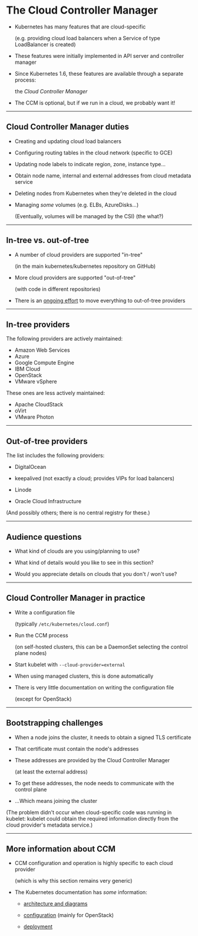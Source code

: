 # The Cloud Controller Manager

- Kubernetes has many features that are cloud-specific

  (e.g. providing cloud load balancers when a Service of type LoadBalancer is created)

- These features were initially implemented in API server and controller manager

- Since Kubernetes 1.6, these features are available through a separate process:

  the *Cloud Controller Manager*

- The CCM is optional, but if we run in a cloud, we probably want it!

---

## Cloud Controller Manager duties

- Creating and updating cloud load balancers

- Configuring routing tables in the cloud network (specific to GCE)

- Updating node labels to indicate region, zone, instance type...

- Obtain node name, internal and external addresses from cloud metadata service

- Deleting nodes from Kubernetes when they're deleted in the cloud

- Managing *some* volumes (e.g. ELBs, AzureDisks...)

  (Eventually, volumes will be managed by the CSI) (the what?)

---

## In-tree vs. out-of-tree

- A number of cloud providers are supported "in-tree"

  (in the main kubernetes/kubernetes repository on GitHub)

- More cloud providers are supported "out-of-tree"

  (with code in different repositories)

- There is an [ongoing effort](https://github.com/kubernetes/kubernetes/tree/master/pkg/cloudprovider) to move everything to out-of-tree providers

---

## In-tree providers

The following providers are actively maintained:

- Amazon Web Services
- Azure
- Google Compute Engine
- IBM Cloud
- OpenStack
- VMware vSphere

These ones are less actively maintained:

- Apache CloudStack
- oVirt
- VMware Photon

---

## Out-of-tree providers

The list includes the following providers:

- DigitalOcean

- keepalived (not exactly a cloud; provides VIPs for load balancers)

- Linode

- Oracle Cloud Infrastructure

(And possibly others; there is no central registry for these.)

---

## Audience questions

- What kind of clouds are you using/planning to use?

- What kind of details would you like to see in this section?

- Would you appreciate details on clouds that you don't / won't use?

---

## Cloud Controller Manager in practice

- Write a configuration file

  (typically `/etc/kubernetes/cloud.conf`)

- Run the CCM process

  (on self-hosted clusters, this can be a DaemonSet selecting the control plane nodes)

- Start kubelet with `--cloud-provider=external`

- When using managed clusters, this is done automatically

- There is very little documentation on writing the configuration file

  (except for OpenStack)

---

## Bootstrapping challenges

- When a node joins the cluster, it needs to obtain a signed TLS certificate

- That certificate must contain the node's addresses

- These addresses are provided by the Cloud Controller Manager

  (at least the external address)

- To get these addresses, the node needs to communicate with the control plane

- ...Which means joining the cluster

(The problem didn't occur when cloud-specific code was running in kubelet: kubelet could obtain the required information directly from the cloud provider's metadata service.)

---

## More information about CCM

- CCM configuration and operation is highly specific to each cloud provider

  (which is why this section remains very generic)

- The Kubernetes documentation has *some* information:

  - [architecture and diagrams](https://kubernetes.io/docs/concepts/architecture/cloud-controller/)

  - [configuration](https://kubernetes.io/docs/concepts/cluster-administration/cloud-providers/) (mainly for OpenStack)

  - [deployment](https://kubernetes.io/docs/tasks/administer-cluster/running-cloud-controller/)
